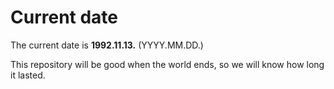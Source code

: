 # Current date

The current date is **1992.11.13.** (YYYY.MM.DD.)

This repository will be good when the world ends, so we will know how long it lasted.